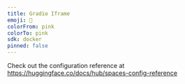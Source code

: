 ```yaml
---
title: Gradio Iframe
emoji: 🚀
colorFrom: pink
colorTo: pink
sdk: docker
pinned: false
---
```


Check out the configuration reference at https://huggingface.co/docs/hub/spaces-config-reference
